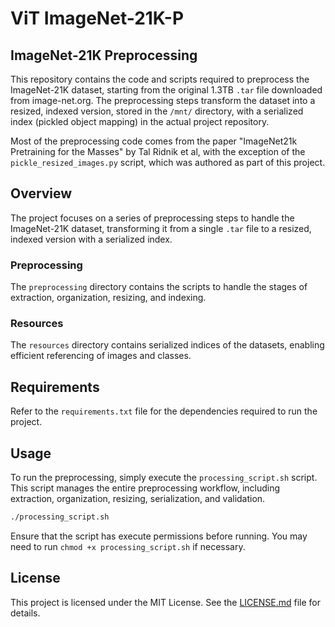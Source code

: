 # ViT ImageNet-21K-P

## ImageNet-21K Preprocessing

This repository contains the code and scripts required to preprocess the ImageNet-21K dataset, starting from the original 1.3TB `.tar` file downloaded from image-net.org. The preprocessing steps transform the dataset into a resized, indexed version, stored in the `/mnt/` directory, with a serialized index (pickled object mapping) in the actual project repository.

Most of the preprocessing code comes from the paper "ImageNet21k Pretraining for the Masses" by Tal Ridnik et al, with the exception of the `pickle_resized_images.py` script, which was authored as part of this project.

## Overview

The project focuses on a series of preprocessing steps to handle the ImageNet-21K dataset, transforming it from a single `.tar` file to a resized, indexed version with a serialized index.

### Preprocessing

The `preprocessing` directory contains the scripts to handle the stages of extraction, organization, resizing, and indexing.

### Resources

The `resources` directory contains serialized indices of the datasets, enabling efficient referencing of images and classes.

## Requirements

Refer to the `requirements.txt` file for the dependencies required to run the project.

## Usage

To run the preprocessing, simply execute the `processing_script.sh` script. This script manages the entire preprocessing workflow, including extraction, organization, resizing, serialization, and validation.

```bash
./processing_script.sh
```

Ensure that the script has execute permissions before running. You may need to run `chmod +x processing_script.sh` if necessary.

## License

This project is licensed under the MIT License. See the [LICENSE.md](LICENSE.md) file for details.
